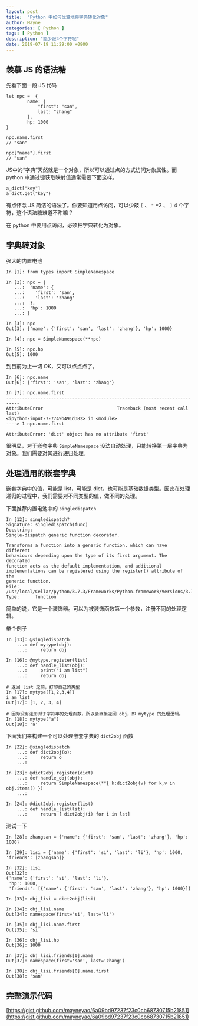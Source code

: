 ```yaml
---
layout: post
title:  "Python 中如何优雅地将字典转化对象"
author: Mayne
categories: [ Python ]
tags: [ Python ]
description: "能少敲4个字符呢"
date: 2019-07-19 11:29:00 +0800
---
```


## 羡慕 JS 的语法糖

先看下面一段 JS 代码

    let npc =  {
    		name: {
    			"first": "san",
    			last: "zhang"
    		},
    		hp: 1000
    }
    
    npc.name.first
    // "san"
    
    npc["name"].first
    // "san"

JS中的“字典”天然就是一个对象，所以可以通过点的方式访问对象属性。而 python 中通过键获取映射值通常需要下面这样。

    a_dict["key"] 
    a_dict.get("key")

有点怀念 JS 简洁的语法了。你要知道用点访问，可以少敲 `[` 、 `"` *2 、 `]`  4 个字符，这个语法糖难道不甜嘛？

在 python 中要用点访问，必须把字典转化为对象。

## 字典转对象

强大的内置电池

    In [1]: from types import SimpleNamespace
    
    In [2]: npc = {
       ...:  'name': {
       ...:    'first': 'san',
       ...:    'last': 'zhang'
       ...:  },
       ...:  'hp': 1000
       ...: }
    
    In [3]: npc
    Out[3]: {'name': {'first': 'san', 'last': 'zhang'}, 'hp': 1000}
    
    In [4]: npc = SimpleNamespace(**npc)
    
    In [5]: npc.hp
    Out[5]: 1000

到目前为止一切 OK，又可以点点点了。

    In [6]: npc.name
    Out[6]: {'first': 'san', 'last': 'zhang'}
    
    In [7]: npc.name.first
    ---------------------------------------------------------------------------
    AttributeError                            Traceback (most recent call last)
    <ipython-input-7-7749b491d382> in <module>
    ----> 1 npc.name.first
    
    AttributeError: 'dict' object has no attribute 'first'

很明显，对于嵌套字典 `SimpleNamespace` 没法自动处理，只能转换第一层字典为对象。我们需要对其进行递归处理。

## 处理通用的嵌套字典

嵌套字典中的值，可能是 list，可能是 dict，也可能是基础数据类型。因此在处理递归的过程中，我们需要对不同类型的值，做不同的处理。

下面推荐内置电池中的 `singledispatch` 

    In [12]: singledispatch?
    Signature: singledispatch(func)
    Docstring:
    Single-dispatch generic function decorator.
    
    Transforms a function into a generic function, which can have different
    behaviours depending upon the type of its first argument. The decorated
    function acts as the default implementation, and additional
    implementations can be registered using the register() attribute of the
    generic function.
    File:      /usr/local/Cellar/python/3.7.3/Frameworks/Python.framework/Versions/3.7/lib/python3.7/functools.py
    Type:      function

简单的说，它是一个装饰器。可以为被装饰函数第一个参数，注册不同的处理逻辑。

举个例子

    In [13]: @singledispatch
        ...: def mytype(obj):
        ...:     return obj
    
    In [16]: @mytype.register(list)
        ...: def handle_list(obj):
        ...:     print("i am list")
        ...:     return obj
    
    # 返回 list 之前，打印自己的类型
    In [17]: mytype([1,2,3,4])
    i am list
    Out[17]: [1, 2, 3, 4]
    
    # 因为没有注册对于字符串的处理函数，所以会直接返回 obj，即 mytype 的处理逻辑。
    In [18]: mytype("a")
    Out[18]: 'a'

下面我们来构建一个可以处理嵌套字典的 `dict2obj` 函数

    In [22]: @singledispatch
        ...: def dict2obj(o):
        ...:     return o
        ...:
    
    In [23]: @dict2obj.register(dict)
        ...: def handle_obj(obj):
        ...:     return SimpleNamespace(**{ k:dict2obj(v) for k,v in obj.items() })
        ...:
    
    In [24]: @dict2obj.register(list)
        ...: def handle_list(lst):
        ...:     return [ dict2obj(i) for i in lst]

测试一下

    In [28]: zhangsan = {'name': {'first': 'san', 'last': 'zhang'}, 'hp': 1000}
    
    In [29]: lisi = {'name': {'first': 'si', 'last': 'li'}, 'hp': 1000, 'friends': [zhangsan]}
    
    In [32]: lisi
    Out[32]:
    {'name': {'first': 'si', 'last': 'li'},
     'hp': 1000,
     'friends': [{'name': {'first': 'san', 'last': 'zhang'}, 'hp': 1000}]}
    
    In [33]: obj_lisi = dict2obj(lisi)
    
    In [34]: obj_lisi.name
    Out[34]: namespace(first='si', last='li')
    
    In [35]: obj_lisi.name.first
    Out[35]: 'si'
    
    In [36]: obj_lisi.hp
    Out[36]: 1000
    
    In [37]: obj_lisi.friends[0].name
    Out[37]: namespace(first='san', last='zhang')
    
    In [38]: obj_lisi.friends[0].name.first
    Out[38]: 'san'

## 完整演示代码

[https://gist.github.com/mayneyao/6a09bd97237f23c0cb68730715b21851](https://gist.github.com/mayneyao/6a09bd97237f23c0cb68730715b21851)
